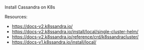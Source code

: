 Install Cassandra on K8s

Resources:
* https://docs-v2.k8ssandra.io/
* https://docs-v2.k8ssandra.io/install/local/single-cluster-helm/
* https://docs-v2.k8ssandra.io/reference/crd/k8ssandracluster/
* https://docs-v1.k8ssandra.io/install/local/